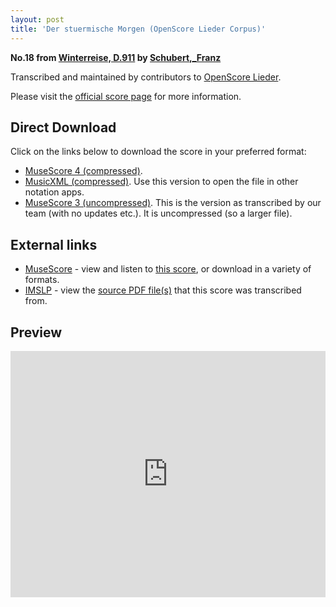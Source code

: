 ```yaml
---
layout: post
title: 'Der stuermische Morgen (OpenScore Lieder Corpus)'
---
```


__No.18 from [Winterreise, D.911](https://fourscoreandmore.org/openscore/lieder/Schubert,_Franz/Winterreise,_D.911/) by [Schubert,_Franz](https://fourscoreandmore.org/openscore/lieder/Schubert,_Franz)__

Transcribed and maintained by contributors to [OpenScore Lieder].

Please visit the [official score page] for more information.

[official score page]: https://musescore.com/openscore-lieder-corpus/scores/5007182
[OpenScore Lieder]: https://musescore.com/openscore-lieder-corpus

## Direct Download

Click on the links below to download the score in your preferred format:
- [MuseScore 4 (compressed)](https://fourscoreandmore.org/openscore/lieder/Schubert,_Franz/Winterreise,_D.911/18_Der_stuermische_Morgen.mscz).
- [MusicXML (compressed)](https://fourscoreandmore.org/openscore/lieder/Schubert,_Franz/Winterreise,_D.911/18_Der_stuermische_Morgen.mxl). Use this version to open the file in other notation apps.
- [MuseScore 3 (uncompressed)](https://raw.githubusercontent.com/OpenScore/Lieder/refs/heads/main/scores/Schubert,_Franz/Winterreise,_D.911/18_Der_stuermische_Morgen/lc5007182.mscx). This is the version as transcribed by our team (with no updates etc.). It is uncompressed (so a larger file).

## External links

- [MuseScore] - view and listen to [this score][MuseScore], or download in a variety of formats.
- [IMSLP] - view the [source PDF file(s)][IMSLP] that this score was transcribed from.

[MuseScore]: https://musescore.com/score/5007182
[IMSLP]: https://imslp.org/wiki/Special:ReverseLookup/60822

## Preview

<iframe width="100%" height="394" src="https://musescore.com/openscore-lieder-corpus/scores/5007182/embed" frameborder="0" allowfullscreen allow="autoplay; fullscreen"></iframe>
